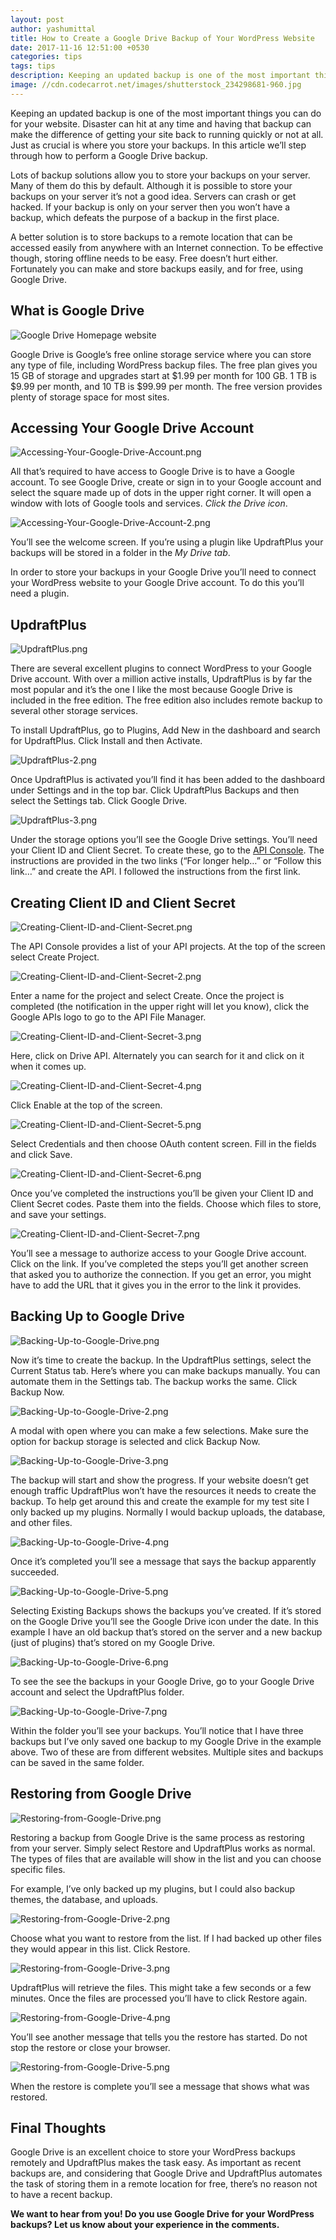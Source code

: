 ```yaml
---
layout: post
author: yashumittal
title: How to Create a Google Drive Backup of Your WordPress Website
date: 2017-11-16 12:51:00 +0530
categories: tips
tags: tips
description: Keeping an updated backup is one of the most important things you can do for your website. Disaster can hit at any time and having that backup can make the difference of getting your site back to running quickly or not at all. Just as crucial is where you store your backups.
image: //cdn.codecarrot.net/images/shutterstock_234298681-960.jpg
---
```


Keeping an updated backup is one of the most important things you can do for your website. Disaster can hit at any time and having that backup can make the difference of getting your site back to running quickly or not at all. Just as crucial is where you store your backups. In this article we’ll step through how to perform a Google Drive backup.

Lots of backup solutions allow you to store your backups on your server. Many of them do this by default. Although it is possible to store your backups on your server it’s not a good idea. Servers can crash or get hacked. If your backup is only on your server then you won’t have a backup, which defeats the purpose of a backup in the first place.

A better solution is to store backups to a remote location that can be accessed easily from anywhere with an Internet connection. To be effective though, storing offline needs to be easy. Free doesn’t hurt either. Fortunately you can make and store backups easily, and for free, using Google Drive.

## What is Google Drive

![Google Drive Homepage website](//cdn.codecarrot.net/images/What-is-Google-Drive.png)

Google Drive is Google’s free online storage service where you can store any type of file, including WordPress backup files. The free plan gives you 15 GB of storage and upgrades start at $1.99 per month for 100 GB. 1 TB is $9.99 per month, and 10 TB is $99.99 per month. The free version provides plenty of storage space for most sites.

## Accessing Your Google Drive Account

![Accessing-Your-Google-Drive-Account.png](//cdn.codecarrot.net/images/Accessing-Your-Google-Drive-Account.png)

All that’s required to have access to Google Drive is to have a Google account. To see Google Drive, create or sign in to your Google account and select the square made up of dots in the upper right corner. It will open a window with lots of Google tools and services. *Click the Drive icon*.

![Accessing-Your-Google-Drive-Account-2.png](//cdn.codecarrot.net/images/Accessing-Your-Google-Drive-Account-2.png)

You’ll see the welcome screen. If you’re using a plugin like UpdraftPlus your backups will be stored in a folder in the *My Drive tab*.

In order to store your backups in your Google Drive you’ll need to connect your WordPress website to your Google Drive account. To do this you’ll need a plugin.

## UpdraftPlus

![UpdraftPlus.png](//cdn.codecarrot.net/images/UpdraftPlus.png)

There are several excellent plugins to connect WordPress to your Google Drive account. With over a million active installs, UpdraftPlus is by far the most popular and it’s the one I like the most because Google Drive is included in the free edition. The free edition also includes remote backup to several other storage services.

To install UpdraftPlus, go to Plugins, Add New in the dashboard and search for UpdraftPlus. Click Install and then Activate.

![UpdraftPlus-2.png](//cdn.codecarrot.net/images/UpdraftPlus-2.png)

Once UpdraftPlus is activated you’ll find it has been added to the dashboard under Settings and in the top bar. Click UpdraftPlus Backups and then select the Settings tab. Click Google Drive.

![UpdraftPlus-3.png](//cdn.codecarrot.net/images/UpdraftPlus-3.png)

Under the storage options you’ll see the Google Drive settings. You’ll need your Client ID and Client Secret. To create these, go to the [API Console](//code.google.com/apis/console/). The instructions are provided in the two links (“For longer help…” or “Follow this link…” and create the API. I followed the instructions from the first link.

## Creating Client ID and Client Secret

![Creating-Client-ID-and-Client-Secret.png](//cdn.codecarrot.net/images/Creating-Client-ID-and-Client-Secret.png)

The API Console provides a list of your API projects. At the top of the screen select Create Project.

![Creating-Client-ID-and-Client-Secret-2.png](//cdn.codecarrot.net/images/Creating-Client-ID-and-Client-Secret-2.png)

Enter a name for the project and select Create. Once the project is completed (the notification in the upper right will let you know), click the Google APIs logo to go to the API File Manager.

![Creating-Client-ID-and-Client-Secret-3.png](//cdn.codecarrot.net/images/Creating-Client-ID-and-Client-Secret-3.png)

Here, click on Drive API. Alternately you can search for it and click on it when it comes up.

![Creating-Client-ID-and-Client-Secret-4.png](//cdn.codecarrot.net/images/Creating-Client-ID-and-Client-Secret-4.png)

Click Enable at the top of the screen.

![Creating-Client-ID-and-Client-Secret-5.png](//cdn.codecarrot.net/images/Creating-Client-ID-and-Client-Secret-5.png)

Select Credentials and then choose OAuth content screen. Fill in the fields and click Save.

![Creating-Client-ID-and-Client-Secret-6.png](//cdn.codecarrot.net/images/Creating-Client-ID-and-Client-Secret-6.png)

Once you’ve completed the instructions you’ll be given your Client ID and Client Secret codes. Paste them into the fields. Choose which files to store, and save your settings.

![Creating-Client-ID-and-Client-Secret-7.png](//cdn.codecarrot.net/images/Creating-Client-ID-and-Client-Secret-7.png)

You’ll see a message to authorize access to your Google Drive account. Click on the link. If you’ve completed the steps you’ll get another screen that asked you to authorize the connection. If you get an error, you might have to add the URL that it gives you in the error to the link it provides.

## Backing Up to Google Drive

![Backing-Up-to-Google-Drive.png](//cdn.codecarrot.net/images/Backing-Up-to-Google-Drive.png)

Now it’s time to create the backup. In the UpdraftPlus settings, select the Current Status tab. Here’s where you can make backups manually. You can automate them in the Settings tab. The backup works the same. Click Backup Now.

![Backing-Up-to-Google-Drive-2.png](//cdn.codecarrot.net/images/Backing-Up-to-Google-Drive-2.png)

A modal with open where you can make a few selections. Make sure the option for backup storage is selected and click Backup Now.

![Backing-Up-to-Google-Drive-3.png](//cdn.codecarrot.net/images/Backing-Up-to-Google-Drive-3.png)

The backup will start and show the progress. If your website doesn’t get enough traffic UpdraftPlus won’t have the resources it needs to create the backup. To help get around this and create the example for my test site I only backed up my plugins. Normally I would backup uploads, the database, and other files.

![Backing-Up-to-Google-Drive-4.png](//cdn.codecarrot.net/images/Backing-Up-to-Google-Drive-4.png)

Once it’s completed you’ll see a message that says the backup apparently succeeded.

![Backing-Up-to-Google-Drive-5.png](//cdn.codecarrot.net/images/Backing-Up-to-Google-Drive-5.png)

Selecting Existing Backups shows the backups you’ve created. If it’s stored on the Google Drive you’ll see the Google Drive icon under the date. In this example I have an old backup that’s stored on the server and a new backup (just of plugins) that’s stored on my Google Drive.

![Backing-Up-to-Google-Drive-6.png](//cdn.codecarrot.net/images/Backing-Up-to-Google-Drive-6.png)

To see the see the backups in your Google Drive, go to your Google Drive account and select the UpdraftPlus folder.

![Backing-Up-to-Google-Drive-7.png](//cdn.codecarrot.net/images/Backing-Up-to-Google-Drive-7.png)

Within the folder you’ll see your backups. You’ll notice that I have three backups but I’ve only saved one backup to my Google Drive in the example above. Two of these are from different websites. Multiple sites and backups can be saved in the same folder.

## Restoring from Google Drive

![Restoring-from-Google-Drive.png](//cdn.codecarrot.net/images/Restoring-from-Google-Drive.png)

Restoring a backup from Google Drive is the same process as restoring from your server. Simply select Restore and UpdraftPlus works as normal. The types of files that are available will show in the list and you can choose specific files.

For example, I’ve only backed up my plugins, but I could also backup themes, the database, and uploads.

![Restoring-from-Google-Drive-2.png](//cdn.codecarrot.net/images/Restoring-from-Google-Drive-2.png)

Choose what you want to restore from the list. If I had backed up other files they would appear in this list. Click Restore.

![Restoring-from-Google-Drive-3.png](//cdn.codecarrot.net/images/Restoring-from-Google-Drive-3.png)

UpdraftPlus will retrieve the files. This might take a few seconds or a few minutes. Once the files are processed you’ll have to click Restore again.

![Restoring-from-Google-Drive-4.png](//cdn.codecarrot.net/images/Restoring-from-Google-Drive-4.png)

You’ll see another message that tells you the restore has started. Do not stop the restore or close your browser.

![Restoring-from-Google-Drive-5.png](//cdn.codecarrot.net/images/Restoring-from-Google-Drive-5.png)

When the restore is complete you’ll see a message that shows what was restored.

## Final Thoughts

Google Drive is an excellent choice to store your WordPress backups remotely and UpdraftPlus makes the task easy. As important as recent backups are, and considering that Google Drive and UpdraftPlus automates the task of storing them in a remote location for free, there’s no reason not to have a recent backup.

**We want to hear from you! Do you use Google Drive for your WordPress backups? Let us know about your experience in the comments.**
